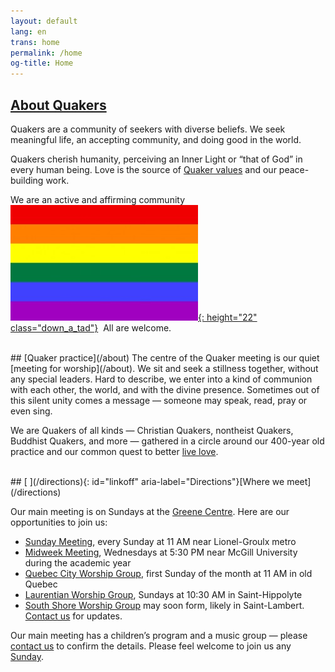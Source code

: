 ```yaml
---
layout: default
lang: en
trans: home
permalink: /home
og-title: Home
---
```

## [About Quakers](/intro)

Quakers are a community of seekers with diverse beliefs. We seek meaningful life, an accepting community, and doing good in the world. 

Quakers cherish humanity, perceiving an Inner Light or “that of God” in every human being. Love is the source of [Quaker values](/testimonies) and our peace-building work.

We are an active and affirming community &nbsp;[![Rainbow flag](/assets/images/Rainbow-Flag.jpg){: height="22" class="down_a_tad"}](/intro) &nbsp;All are welcome.

<br>
## [Quaker practice](/about)
The centre of the Quaker meeting is our quiet [meeting for worship](/about). We sit and seek a stillness together, without any special leaders. Hard to describe, we enter into a kind of communion with each other, the world, and with the divine presence. Sometimes out of this silent unity comes a message — someone may speak, read, pray or even sing.

We are Quakers of all kinds — Christian Quakers, nontheist Quakers, Buddhist Quakers, and more — gathered in a circle around our 400-year old practice and our common quest to better [live love](/intro).

<br>
## [<i class="fas fa-map-marker-alt fa-fw color-1-dark-text"></i> ](/directions){: id="linkoff" aria-label="Directions"}[Where we meet](/directions)

Our main meeting is on Sundays at the [Greene Centre](/directions). Here are our opportunities to join us: 
* [Sunday Meeting](/directions), every Sunday at 11 AM near Lionel-Groulx metro
* [Midweek Meeting](/midweek), Wednesdays at 5:30 PM near McGill University during the academic year
* [Quebec City Worship Group](/quebec), first Sunday of the month at 11 AM in old Quebec
* [Laurentian Worship Group](/laurentians), Sundays at 10:30 AM in Saint-Hippolyte
* [South Shore Worship Group](/south_shore) may soon form, likely in Saint-Lambert. [Contact us](/contact) for updates.

Our main meeting has a children’s program and a music group — please [contact us](/contact) to confirm the details. Please feel welcome to join us any [Sunday](/directions).
